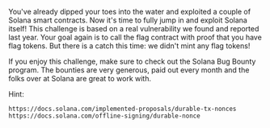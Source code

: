 You've already dipped your toes into the water and exploited a couple of Solana smart contracts. Now it's time to fully jump in and exploit Solana itself! This challenge is based on a real vulnerability we found and reported last year. Your goal again is to call the flag contract with proof that you have flag tokens. But there is a catch this time: we didn't mint any flag tokens!

If you enjoy this challenge, make sure to check out the Solana Bug Bounty program. The bounties are very generous, paid out every month and the folks over at Solana are great to work with.

Hint:

    https://docs.solana.com/implemented-proposals/durable-tx-nonces
    https://docs.solana.com/offline-signing/durable-nonce